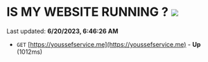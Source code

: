 # IS MY WEBSITE RUNNING ? [![](https://img.shields.io/static/v1?label=Sponsor&message=%E2%9D%A4&logo=GitHub&color=%23fe8e86)](https://github.com/sponsors/<username>)

Last updated: **6/20/2023, 6:46:26 AM**

- `GET` [https://youssefservice.me](https://youssefservice.me) - **Up** (1012ms)
